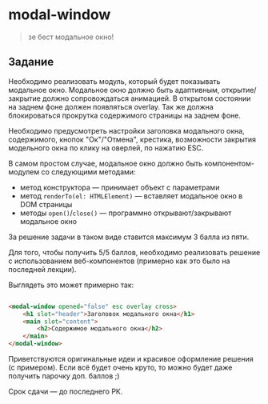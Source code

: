 # modal-window

> зе бест модальное окно!

## Задание

Необходимо реализовать модуль, который будет показывать модальное окно. Модальное окно должно быть адаптивным, открытие/закрытие должно сопровождаться анимацией. В открытом состоянии на заднем фоне должен появляться overlay. Так же должна блокироваться прокрутка содержимого страницы на заднем фоне.

Необходимо предусмотреть настройки заголовка модального окна, содержимого, кнопок "Ок"/"Отмена", крестика, возможности закрытия модельного окна по клику на оверлей, по нажатию ESC.

В самом простом случае, модальное окно должно быть компонентом-модулем со следующими методами:
- метод конструктора &mdash; принимает объект с параметрами
- метод `renderTo(el: HTMLElement)` &mdash; вставляет модальное окно в DOM страницы
- методы `open()`/`close()` &mdash; программно открывают/закрывают модальное окно

За решение задачи в таком виде ставится максимум 3 балла из пяти.

Для того, чтобы получить 5/5 баллов, необходимо реализовать решение с использованием веб-компонентов (примерно как это было на последней лекции).

Выглядеть это может примерно так:

```html

<modal-window opened="false" esc overlay cross>
	<h1 slot="header">Заголовок модального окна</h1>
	<main slot="content">
		<h2>Содержимое модального окна</h2>
	</main>
</modal-window>

```

Приветствуются оригинальные идеи и красивое оформление решения (с примером). Если всё будет очень круто, то можно будет даже получить парочку доп. баллов ;)

Срок сдачи &mdash; до последнего РК.
